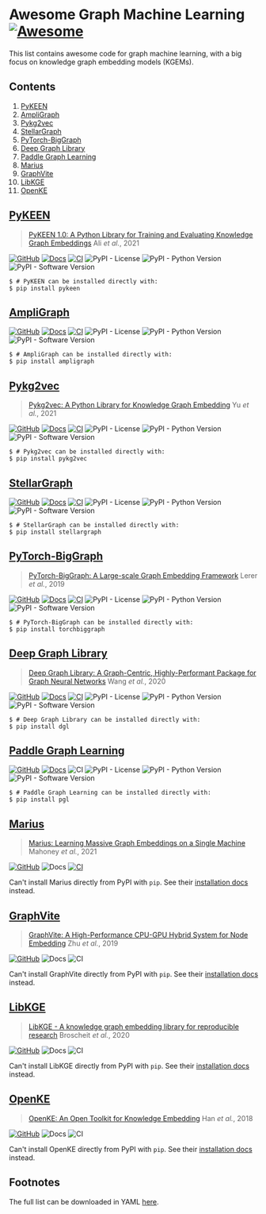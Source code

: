 # Awesome Graph Machine Learning [![Awesome](https://awesome.re/badge.svg)](https://awesome.re)

This list contains awesome code for graph machine learning, with a big
focus on knowledge graph embedding models (KGEMs).

## Contents

1. [PyKEEN](#pykeen)
1. [AmpliGraph](#ampligraph)
1. [Pykg2vec](#pykg2vec)
1. [StellarGraph](#stellargraph)
1. [PyTorch-BigGraph](#pytorch-biggraph)
1. [Deep Graph Library](#deep-graph-library)
1. [Paddle Graph Learning](#paddle-graph-learning)
1. [Marius](#marius)
1. [GraphVite](#graphvite)
1. [LibKGE](#libkge)
1. [OpenKE](#openke)

## <a href="https://pykeen.github.io">PyKEEN</a>


> [PyKEEN 1.0: A Python Library for Training and Evaluating Knowledge Graph Embeddings](https://jmlr.org/papers/v22/20-825.html)
> Ali *et al.*, 2021

[![GitHub](https://img.shields.io/badge/GitHub-pykeen/pykeen-black?logo=github)](https://github.com/pykeen/pykeen)
[![Docs](https://img.shields.io/badge/Docs-available-green?logo=gitbook)](https://pykeen.readthedocs.io)
[![CI](https://img.shields.io/badge/CI-github-green?logo=github)](https://github.com/pykeen/pykeen/actions/workflows/tests.yml)
![PyPI - License](https://img.shields.io/pypi/l/pykeen)
![PyPI - Python Version](https://img.shields.io/pypi/pyversions/pykeen)
![PyPI - Software Version](https://img.shields.io/pypi/v/pykeen)

```shell
$ # PyKEEN can be installed directly with:
$ pip install pykeen
```
## <a href="https://github.com/Accenture/AmpliGraph">AmpliGraph</a>


[![GitHub](https://img.shields.io/badge/GitHub-Accenture/AmpliGraph-black?logo=github)](https://github.com/Accenture/AmpliGraph)
[![Docs](https://img.shields.io/badge/Docs-available-green?logo=gitbook)](https://docs.ampligraph.org)
[![CI](https://img.shields.io/badge/CI-CircleCI-green?logo=CircleCI)](https://app.circleci.com/pipelines/github/Accenture/AmpliGraph)
![PyPI - License](https://img.shields.io/pypi/l/ampligraph)
![PyPI - Python Version](https://img.shields.io/pypi/pyversions/ampligraph)
![PyPI - Software Version](https://img.shields.io/pypi/v/ampligraph)

```shell
$ # AmpliGraph can be installed directly with:
$ pip install ampligraph
```
## <a href="https://github.com/Sujit-O/pykg2vec">Pykg2vec</a>


> [Pykg2vec: A Python Library for Knowledge Graph Embedding](https://jmlr.org/papers/v22/19-433.html)
> Yu *et al.*, 2021

[![GitHub](https://img.shields.io/badge/GitHub-SujitO/pykg2vec-black?logo=github)](https://github.com/Sujit-O/pykg2vec)
[![Docs](https://img.shields.io/badge/Docs-available-green?logo=gitbook)](https://pykg2vec.readthedocs.io)
[![CI](https://img.shields.io/badge/CI-CircleCI-green?logo=CircleCI)](https://app.circleci.com/pipelines/github/Sujit-O/pykg2vec)
![PyPI - License](https://img.shields.io/pypi/l/pykg2vec)
![PyPI - Python Version](https://img.shields.io/pypi/pyversions/pykg2vec)
![PyPI - Software Version](https://img.shields.io/pypi/v/pykg2vec)

```shell
$ # Pykg2vec can be installed directly with:
$ pip install pykg2vec
```
## <a href="https://github.com/stellargraph/stellargraph">StellarGraph</a>


[![GitHub](https://img.shields.io/badge/GitHub-stellargraph/stellargraph-black?logo=github)](https://github.com/stellargraph/stellargraph)
[![Docs](https://img.shields.io/badge/Docs-available-green?logo=gitbook)](https://stellargraph.readthedocs.io)
[![CI](https://img.shields.io/badge/CI-GitHub-green?logo=GitHub)](https://github.com/stellargraph/stellargraph/actions/workflows/ci.yml)
![PyPI - License](https://img.shields.io/pypi/l/stellargraph)
![PyPI - Python Version](https://img.shields.io/pypi/pyversions/stellargraph)
![PyPI - Software Version](https://img.shields.io/pypi/v/stellargraph)

```shell
$ # StellarGraph can be installed directly with:
$ pip install stellargraph
```
## <a href="https://github.com/facebookresearch/PyTorch-BigGraph">PyTorch-BigGraph</a>


> [PyTorch-BigGraph: A Large-scale Graph Embedding Framework](https://mlsys.org/Conferences/2019/doc/2019/71.pdf)
> Lerer *et al.*, 2019

[![GitHub](https://img.shields.io/badge/GitHub-facebookresearch/PyTorchBigGraph-black?logo=github)](https://github.com/facebookresearch/PyTorch-BigGraph)
[![Docs](https://img.shields.io/badge/Docs-available-green?logo=gitbook)](https://torchbiggraph.readthedocs.io)
[![CI](https://img.shields.io/badge/CI-CircleCI-green?logo=CircleCI)](https://app.circleci.com/pipelines/github/facebookresearch/PyTorch-BigGraph)
![PyPI - License](https://img.shields.io/pypi/l/torchbiggraph)
![PyPI - Python Version](https://img.shields.io/pypi/pyversions/torchbiggraph)
![PyPI - Software Version](https://img.shields.io/pypi/v/torchbiggraph)

```shell
$ # PyTorch-BigGraph can be installed directly with:
$ pip install torchbiggraph
```
## <a href="https://dgl.ai">Deep Graph Library</a>


> [Deep Graph Library: A Graph-Centric, Highly-Performant Package for Graph Neural Networks](https://arxiv.org/abs/1909.01315)
> Wang *et al.*, 2020

[![GitHub](https://img.shields.io/badge/GitHub-dmlc/dgl-black?logo=github)](https://github.com/dmlc/dgl)
[![Docs](https://img.shields.io/badge/Docs-available-green?logo=gitbook)](https://docs.dgl.ai)
[![CI](https://img.shields.io/badge/CI-Jenkins-green?logo=Jenkins)](https://ci.dgl.ai/job/DGL/job/master)
![PyPI - License](https://img.shields.io/pypi/l/dgl)
![PyPI - Python Version](https://img.shields.io/pypi/pyversions/dgl)
![PyPI - Software Version](https://img.shields.io/pypi/v/dgl)

```shell
$ # Deep Graph Library can be installed directly with:
$ pip install dgl
```
## <a href="https://github.com/PaddlePaddle/PGL">Paddle Graph Learning</a>


[![GitHub](https://img.shields.io/badge/GitHub-PaddlePaddle/PGL-black?logo=github)](https://github.com/PaddlePaddle/PGL)
[![Docs](https://img.shields.io/badge/Docs-available-green?logo=gitbook)](https://pgl.readthedocs.io)
![CI](https://img.shields.io/badge/CI-missing-red)
![PyPI - License](https://img.shields.io/pypi/l/pgl)
![PyPI - Python Version](https://img.shields.io/pypi/pyversions/pgl)
![PyPI - Software Version](https://img.shields.io/pypi/v/pgl)

```shell
$ # Paddle Graph Learning can be installed directly with:
$ pip install pgl
```
## <a href="https://marius-project.org">Marius</a>


> [Marius: Learning Massive Graph Embeddings on a Single Machine](https://www.usenix.org/conference/osdi21/presentation/mohoney)
> Mahoney *et al.*, 2021

[![GitHub](https://img.shields.io/badge/GitHub-mariusteam/marius-black?logo=github)](https://github.com/marius-team/marius)
![Docs](https://img.shields.io/badge/Docs-missing-red?logo=gitbook)
[![CI](https://img.shields.io/badge/CI-github-green?logo=github)](https://github.com/marius-team/marius/actions/workflows/build_and_test.yml)

Can't install Marius directly from PyPI with `pip`. See their [installation docs](https://github.com/marius-team/marius#installation-from-source-with-pip) instead.

## <a href="https://graphvite.io">GraphVite</a>


> [GraphVite: A High-Performance CPU-GPU Hybrid System for Node Embedding](https://arxiv.org/abs/1903.00757)
> Zhu *et al.*, 2019

[![GitHub](https://img.shields.io/badge/GitHub-DeepGraphLearning/graphvite-black?logo=github)](https://github.com/DeepGraphLearning/graphvite)
![Docs](https://img.shields.io/badge/Docs-missing-red?logo=gitbook)
![CI](https://img.shields.io/badge/CI-missing-red)

Can't install GraphVite directly from PyPI with `pip`. See their [installation docs](https://github.com/DeepGraphLearning/graphvite#installation) instead.

## <a href="https://github.com/uma-pi1/kge">LibKGE</a>


> [LibKGE - A knowledge graph embedding library for reproducible research](https://www.aclweb.org/anthology/2020.emnlp-demos.22)
> Broscheit *et al.*, 2020

[![GitHub](https://img.shields.io/badge/GitHub-umapi1/kge-black?logo=github)](https://github.com/uma-pi1/kge)
![Docs](https://img.shields.io/badge/Docs-missing-red?logo=gitbook)
![CI](https://img.shields.io/badge/CI-missing-red)

Can't install LibKGE directly from PyPI with `pip`. See their [installation docs](https://github.com/uma-pi1/kge#quick-start) instead.

## <a href="http://openke.thunlp.org">OpenKE</a>


> [OpenKE: An Open Toolkit for Knowledge Embedding](https://www.aclweb.org/anthology/D18-2024/)
> Han *et al.*, 2018

[![GitHub](https://img.shields.io/badge/GitHub-thunlp/OpenKE-black?logo=github)](https://github.com/thunlp/OpenKE)
![Docs](https://img.shields.io/badge/Docs-missing-red?logo=gitbook)
![CI](https://img.shields.io/badge/CI-missing-red)

Can't install OpenKE directly from PyPI with `pip`. See their [installation docs](https://github.com/thunlp/OpenKE#installation) instead.


## Footnotes

The full list can be downloaded in YAML
[here](https://raw.githubusercontent.com/pykeen/kgem-software-review/main/_data/software.yml).
